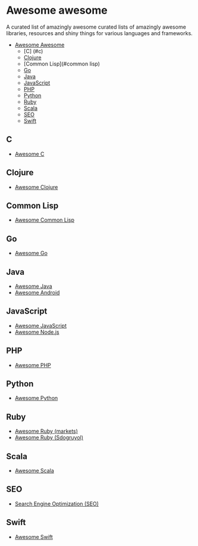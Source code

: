 # Awesome awesome
A curated list of amazingly awesome curated lists of amazingly awesome
libraries, resources and shiny things for various languages and frameworks.

- [Awesome Awesome](#awesome-awesome)
    - [C] (#c)
    - [Clojure](#clojure)
    - [Common Lisp](#common lisp)
    - [Go](#go)
    - [Java](#java)
    - [JavaScript](#javascript)
    - [PHP](#php)
    - [Python](#python)
    - [Ruby](#ruby)
    - [Scala](#scala)
    - [SEO](#seo)
    - [Swift](#swift)

## C

- [Awesome C](https://github.com/kozross/awesome-c)

## Clojure

- [Awesome Clojure](http://github.com/razum2um/awesome-clojure)

## Common Lisp

- [Awesome Common Lisp](https://github.com/kozross/awesome-cl)

## Go

- [Awesome Go](http://github.com/avelino/awesome-go)

## Java

- [Awesome Java](http://github.com/akullpp/awesome-java)
- [Awesome Android](https://github.com/JStumpp/awesome-android)

## JavaScript

- [Awesome JavaScript](http://github.com/sorrycc/awesome-javascript)
- [Awesome Node.js](http://github.com/vndmtrx/awesome-nodejs)

## PHP

- [Awesome PHP](http://github.com/ziadoz/awesome-php)

## Python

- [Awesome Python](http://github.com/vinta/awesome-python)

## Ruby

- [Awesome Ruby (markets)](http://github.com/markets/awesome-ruby)
- [Awesome Ruby (Sdogruyol)](http://github.com/Sdogruyol/awesome-ruby)

## Scala

- [Awesome Scala](http://github.com/lauris/awesome-scala)

## SEO

- [Search Engine Optimization (SEO)](https://github.com/marcobiedermann/search-engine-optimization)

## Swift

- [Awesome Swift](https://awesome-swift.zeef.com/robin.eggenkamp)

